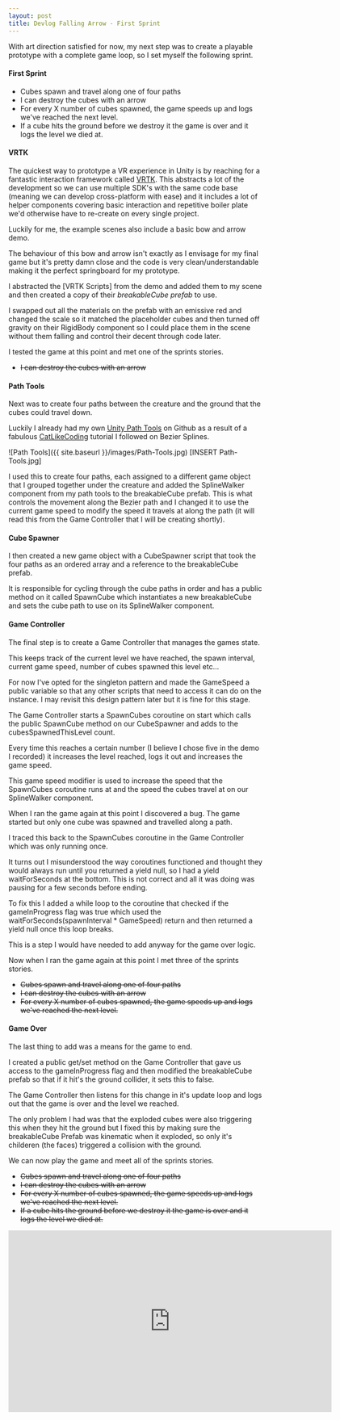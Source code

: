 ```yaml
---
layout: post
title: Devlog Falling Arrow - First Sprint
---
```


With art direction satisfied for now, my next step was to create a playable prototype with a complete game loop, so I set myself the following sprint.

#### First Sprint
- Cubes spawn and travel along one of four paths
- I can destroy the cubes with an arrow
- For every X number of cubes spawned, the game speeds up and logs we've reached the next level.
- If a cube hits the ground before we destroy it the game is over and it logs the level we died at.

#### VRTK
The quickest way to prototype a VR experience in Unity is by reaching for a fantastic interaction framework called [VRTK](https://github.com/thestonefox/VRTK). This abstracts a lot of the development so we can use multiple SDK's with the same code base (meaning we can develop cross-platform with ease) and it includes a lot of helper components covering basic interaction and repetitive boiler plate we'd otherwise have to re-create on every single project.

Luckily for me, the example scenes also include a basic bow and arrow demo.

The behaviour of this bow and arrow isn't exactly as I envisage for my final game but it's pretty damn close and the code is very clean/understandable making it the perfect springboard for my prototype.

I abstracted the [VRTK Scripts] from the demo and added them to my scene and then created a copy of their *breakableCube prefab* to use.

I swapped out all the materials on the prefab with an emissive red and changed the scale so it matched the placeholder cubes and then turned off gravity on their RigidBody component so I could place them in the scene without them falling and control their decent through code later.

I tested the game at this point and met one of the sprints stories.

- ~~I can destroy the cubes with an arrow~~

#### Path Tools

Next was to create four paths between the creature and the ground that the cubes could travel down.

Luckily I already had my own [Unity Path Tools](https://github.com/adammarcwilliams/unity-path-tools) on Github as a result of a fabulous [CatLikeCoding](http://catlikecoding.com/unity/tutorials/) tutorial I followed on Bezier Splines.

![Path Tools]({{ site.baseurl }}/images/Path-Tools.jpg)
[INSERT Path-Tools.jpg]

I used this to create four paths, each assigned to a different game object that I grouped together under the creature and added the SplineWalker component from my path tools to the breakableCube prefab. This is what controls the movement along the Bezier path and I changed it to use the current game speed to modify the speed it travels at along the path (it will read this from the Game Controller that I will be creating shortly).

#### Cube Spawner

I then created a new game object with a CubeSpawner script that took the four paths as an ordered array and a reference to the breakableCube prefab.

It is responsible for cycling through the cube paths in order and has a public method on it called SpawnCube which instantiates a new breakableCube and sets the cube path to use on its SplineWalker component.

#### Game Controller

The final step is to create a Game Controller that manages the games state.

This keeps track of the current level we have reached, the spawn interval, current game speed, number of cubes spawned this level etc...

For now I've opted for the singleton pattern and made the GameSpeed a public variable so that any other scripts that need to access it can do on the instance. I may revisit this design pattern later but it is fine for this stage.

The Game Controller starts a SpawnCubes coroutine on start which calls the public SpawnCube method on our CubeSpawner and adds to the cubesSpawnedThisLevel count.

Every time this reaches a certain number (I believe I chose five in the demo I recorded) it increases the level reached, logs it out and increases the game speed.

This game speed modifier is used to increase the speed that the SpawnCubes coroutine runs at and the speed the cubes travel at on our SplineWalker component.

When I ran the game again at this point I discovered a bug. The game started but only one cube was spawned and travelled along a path.

I traced this back to the SpawnCubes coroutine in the Game Controller which was only running once.

It turns out I misunderstood the way coroutines functioned and thought they would always run until you returned a yield null, so I had a yield waitForSeconds at the bottom. This is not correct and all it was doing was pausing for a few seconds before ending.

To fix this I added a while loop to the coroutine that checked if the gameInProgress flag was true which used the waitForSeconds(spawnInterval * GameSpeed) return and then returned a yield null once this loop breaks.

This is a step I would have needed to add anyway for the game over logic.

Now when I ran the game again at this point I met three of the sprints stories.
- ~~Cubes spawn and travel along one of four paths~~
- ~~I can destroy the cubes with an arrow~~
- ~~For every X number of cubes spawned, the game speeds up and logs we've reached the next level.~~

#### Game Over

The last thing to add was a means for the game to end.

I created a public get/set method on the Game Controller that gave us access to the gameInProgress flag and then modified the breakableCube prefab so that if it hit's the ground collider, it sets this to false.

The Game Controller then listens for this change in it's update loop and logs out that the game is over and the level we reached.

The only problem I had was that the exploded cubes were also triggering this when they hit the ground but I fixed this by making sure the breakableCube Prefab was kinematic when it exploded, so only it's childeren (the faces) triggered a collision with the ground.

We can now play the game and meet all of the sprints stories.

- ~~Cubes spawn and travel along one of four paths~~
- ~~I can destroy the cubes with an arrow~~
- ~~For every X number of cubes spawned, the game speeds up and logs we've reached the next level.~~
- ~~If a cube hits the ground before we destroy it the game is over and it logs the level we died at.~~


<iframe width="640" height="360" src="https://www.youtube.com/embed/HjQEoPdDZwU?rel=0" frameborder="0" allowfullscreen></iframe>
